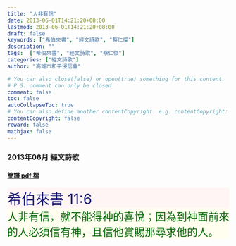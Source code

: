 ```yaml
---
title: "人非有信"
date: 2013-06-01T14:21:20+08:00
lastmod: 2013-06-01T14:21:20+08:00
draft: false
keywords: ["希伯來書", "經文詩歌", "蔡仁傑"]
description: ""
tags:  ["希伯來書", "經文詩歌", "蔡仁傑"]
categories: ["經文詩歌"]
author: "高雄市和平浸信會"

# You can also close(false) or open(true) something for this content.
# P.S. comment can only be closed
comment: false
toc: false
autoCollapseToc: true
# You can also define another contentCopyright. e.g. contentCopyright: "This is another copyright."
contentCopyright: false
reward: false
mathjax: false
---
```


### 2013年06月 經文詩歌

#### [簡譜 pdf 檔](/pdf-h/h201306.pdf "人非有信")

<div style="background-color:#FFF5F5"><font size="6", color="#191970">
希伯來書 11:6
</font>
</div>

<div style="background-color:#FFFEEF"><font size="5", color="#006400">
人非有信，就不能得神的喜悅；因為到神面前來的人必須信有神，且信他賞賜那尋求他的人。
</font>
</div>